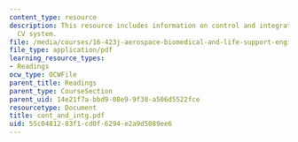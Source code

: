 ```yaml
---
content_type: resource
description: This resource includes information on control and integration of the
  CV system.
file: /media/courses/16-423j-aerospace-biomedical-and-life-support-engineering-spring-2006/55c0481283f1cd0f6294e2a9d5089ee6_cont_and_intg.pdf
file_type: application/pdf
learning_resource_types:
- Readings
ocw_type: OCWFile
parent_title: Readings
parent_type: CourseSection
parent_uid: 14e21f7a-bbd9-08e9-9f30-a506d5522fce
resourcetype: Document
title: cont_and_intg.pdf
uid: 55c04812-83f1-cd0f-6294-e2a9d5089ee6
---
```

